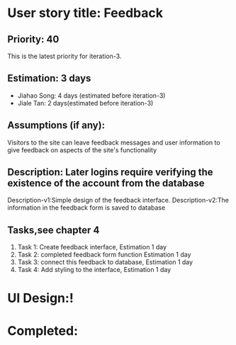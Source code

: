 # User story title: Feedback
## Priority: 40
This is the latest priority for iteration-3.

## Estimation: 3 days
* Jiahao Song: 4 days (estimated before iteration-3)
* Jiale Tan: 2 days(estimated before iteration-3)

## Assumptions (if any):
Visitors to the site can leave feedback messages and user information to give feedback on aspects of the site's functionality


## Description: Later logins require verifying the existence of the account from the database
Description-v1:Simple design of the feedback interface.
Description-v2:The information in the feedback form is saved to database


## Tasks,see chapter 4
1. Task 1: Create feedback interface, Estimation 1 day
2. Task 2: completed feedback form function Estimation 1 day
3. Task 3: connect this feedback to database, Estimation 1 day
4. Task 4: Add styling to the interface, Estimation 1 day

# UI Design:!

# Completed:





